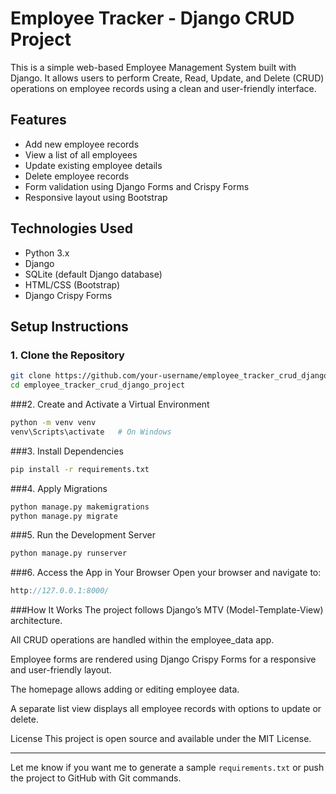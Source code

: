 # Employee Tracker - Django CRUD Project

This is a simple web-based Employee Management System built with Django. It allows users to perform Create, Read, Update, and Delete (CRUD) operations on employee records using a clean and user-friendly interface.

## Features

- Add new employee records  
- View a list of all employees  
- Update existing employee details  
- Delete employee records  
- Form validation using Django Forms and Crispy Forms  
- Responsive layout using Bootstrap  

## Technologies Used

- Python 3.x  
- Django  
- SQLite (default Django database)  
- HTML/CSS (Bootstrap)  
- Django Crispy Forms  

## Setup Instructions

### 1. Clone the Repository

```bash
git clone https://github.com/your-username/employee_tracker_crud_django_project.git
cd employee_tracker_crud_django_project
```
###2. Create and Activate a Virtual Environment
```bash
python -m venv venv
venv\Scripts\activate   # On Windows
```
###3. Install Dependencies
```bash
pip install -r requirements.txt
```
###4. Apply Migrations
```bash
python manage.py makemigrations
python manage.py migrate
```
###5. Run the Development Server
```bash
python manage.py runserver
```
###6. Access the App in Your Browser
Open your browser and navigate to:
```cpp
http://127.0.0.1:8000/
```
###How It Works
The project follows Django’s MTV (Model-Template-View) architecture.

All CRUD operations are handled within the employee_data app.

Employee forms are rendered using Django Crispy Forms for a responsive and user-friendly layout.

The homepage allows adding or editing employee data.

A separate list view displays all employee records with options to update or delete.

License
This project is open source and available under the MIT License.



---

Let me know if you want me to generate a sample `requirements.txt` or push the project to GitHub with Git commands.
